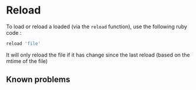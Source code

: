 # Reload

To load or reload a loaded (via the ```reload``` function), use the following ruby code :  
```ruby
reload 'file'
```
It will only reload the file if it has change since the last reload (based on the mtime of the file)

## Known problems

